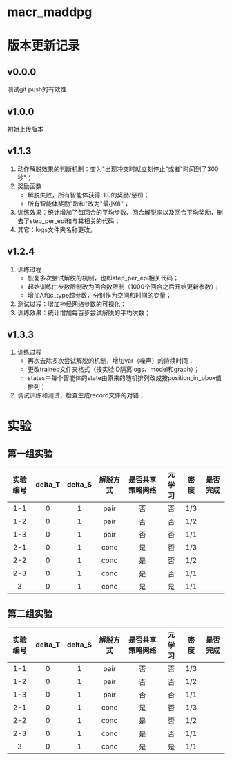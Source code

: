 # macr_maddpg# 版本更新记录## v0.0.0测试git push的有效性## v1.0.0初始上传版本## v1.1.3   1. 动作解脱效果的判断机制：变为"出现冲突时就立刻停止"或者"时间到了300秒"；   2. 奖励函数      - 解脱失败，所有智能体获得-1.0的奖励/惩罚；       - 所有智能体奖励"取和"改为"最小值"；   3. 训练效果：统计增加了每回合的平均步数、回合解脱率以及回合平均奖励，删去了step_per_epi和与其相关的代码；   4. 其它：logs文件夹名称更改。## v1.2.4   1. 训练过程      - 恢复多次尝试解脱的机制，也即step_per_epi相关代码；      - 起始训练由步数限制改为回合数限制（1000个回合之后开始更新参数）；      - 增加A和c_type超参数，分别作为空间和时间的变量；   2. 测试过程：增加神经网络参数的可视化；   3. 训练效果：统计增加每百步尝试解脱的平均次数；## v1.3.3   1. 训练过程      - 再次去除多次尝试解脱的机制，增加var（噪声）的持续时间；      - 更改trained文件夹格式（按实验ID隔离logs、model和graph）；      - states中每个智能体的state由原来的随机排列改成按position_in_bbox值排列；   2. 调试训练和测试，检查生成record文件的对错；# 实验## 第一组实验| 实验编号 | delta_T | delta_S | 解脱方式 | 是否共享策略网络 | 元学习 | 密度  | 是否完成 ||:----:|:-------:|:-------:|:----:|:--------:|:---:|:---:|:----:|| 1-1  |    0    |    1    | pair |    否     |  否  | 1/3 |      || 1-2  |    0    |    1    | pair |    否     |  否  | 1/2 |      || 1-3  |    0    |    1    | pair |    否     |  否  | 1/1 |      || 2-1  |    0    |    1    | conc |    是     |  否  | 1/3 |      || 2-2  |    0    |    1    | conc |    是     |  否  | 1/2 |      || 2-3  |    0    |    1    | conc |    是     |  否  | 1/1 |      ||  3   |    0    |    1    | conc |    是     |  是  | 1/1 |      |## 第二组实验| 实验编号 | delta_T | delta_S | 解脱方式 | 是否共享策略网络 | 元学习 | 密度  | 是否完成 ||:----:|:-------:|:-------:|:----:|:--------:|:---:|:---:|:----:|| 1-1  |    0    |    1    | pair |    否     |  否  | 1/3 |      || 1-2  |    0    |    1    | pair |    否     |  否  | 1/2 |      || 1-3  |    0    |    1    | pair |    否     |  否  | 1/1 |      || 2-1  |    0    |    1    | conc |    是     |  否  | 1/3 |      || 2-2  |    0    |    1    | conc |    是     |  否  | 1/2 |      || 2-3  |    0    |    1    | conc |    是     |  否  | 1/1 |      ||  3   |    0    |    1    | conc |    是     |  是  | 1/1 |      |
